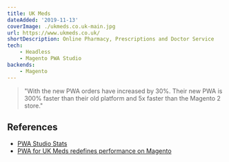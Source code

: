 ```yaml
---
title: UK Meds
dateAdded: '2019-11-13'
coverImage: ./ukmeds.co.uk-main.jpg
url: https://www.ukmeds.co.uk/
shortDescription: Online Pharmacy, Prescriptions and Doctor Service
tech:
    - Headless
    - Magento PWA Studio
backends:
    - Magento
---
```


> "With the new PWA orders have increased by 30%. Their new PWA is 300% faster than their old platform and 5x faster than the Magento 2 store."

## References

* [PWA Studio Stats](https://pwastudio-stats.com/)
* [PWA for UK Meds redefines performance on Magento](https://wearejh.com/case-study/pwa-uk-meds-redefines-performance-magento/)
